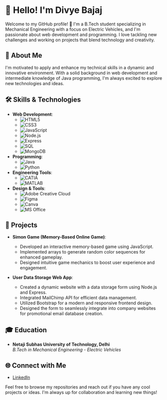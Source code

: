 # 👋 Hello! I'm Divye Bajaj

Welcome to my GitHub profile! 🚀 I'm a B.Tech student specializing in Mechanical Engineering with a focus on Electric Vehicles, and I'm passionate about web development and programming. I love tackling new challenges and working on projects that blend technology and creativity.

## 🌟 About Me
I'm motivated to apply and enhance my technical skills in a dynamic and innovative environment. With a solid background in web development and intermediate knowledge of Java programming, I'm always excited to explore new technologies and ideas.

## 🛠️ Skills & Technologies
- **Web Development**: 
  - ![HTML5](https://img.shields.io/badge/-HTML5-E34F26?style=flat&logo=html5&logoColor=white) 
  - ![CSS3](https://img.shields.io/badge/-CSS3-1572B6?style=flat&logo=css3&logoColor=white) 
  - ![JavaScript](https://img.shields.io/badge/-JavaScript-F7DF1E?style=flat&logo=javascript&logoColor=black) 
  - ![Node.js](https://img.shields.io/badge/-Node.js-339933?style=flat&logo=node.js&logoColor=white) 
  - ![Express](https://img.shields.io/badge/-Express.js-000000?style=flat&logo=express&logoColor=white) 
  - ![SQL](https://img.shields.io/badge/-SQL-003B57?style=flat&logo=sqlite&logoColor=white) 
  - ![MongoDB](https://img.shields.io/badge/-MongoDB-47A248?style=flat&logo=mongodb&logoColor=white)
- **Programming**: 
  - ![Java](https://img.shields.io/badge/-Java-007396?style=flat&logo=java&logoColor=white) 
  - ![Python](https://img.shields.io/badge/-Python-3776AB?style=flat&logo=python&logoColor=white)
- **Engineering Tools**: 
  - ![CATIA](https://img.shields.io/badge/-CATIA-FF0000?style=flat&logo=cad&logoColor=white) 
  - ![MATLAB](https://img.shields.io/badge/-MATLAB-0076A8?style=flat&logo=matlab&logoColor=white)
- **Design & Tools**: 
  - ![Adobe Creative Cloud](https://img.shields.io/badge/-Adobe%20Creative%20Cloud-FF0000?style=flat&logo=adobe&logoColor=white) 
  - ![Figma](https://img.shields.io/badge/-Figma-F24E1E?style=flat&logo=figma&logoColor=white) 
  - ![Canva](https://img.shields.io/badge/-Canva-00C4CC?style=flat&logo=canva&logoColor=white) 
  - ![MS Office](https://img.shields.io/badge/-MS%20Office-D83B01?style=flat&logo=microsoft-office&logoColor=white)

## 💼 Projects
- **Simon Game (Memory-Based Online Game)**: 
  - Developed an interactive memory-based game using JavaScript.
  - Implemented arrays to generate random color sequences for enhanced gameplay.
  - Designed intuitive game mechanics to boost user experience and engagement.

- **User Data Storage Web App**: 
  - Created a dynamic website with a data storage form using Node.js and Express.
  - Integrated MailChimp API for efficient data management.
  - Utilized Bootstrap for a modern and responsive frontend design.
  - Designed the form to seamlessly integrate into company websites for promotional email database creation.

## 🎓 Education
- **Netaji Subhas University of Technology, Delhi**  
  *B.Tech in Mechanical Engineering - Electric Vehicles*  

## 🌐 Connect with Me
- [LinkedIn](https://www.linkedin.com/in/divyebajaj)

Feel free to browse my repositories and reach out if you have any cool projects or ideas. I'm always up for collaboration and learning new things!

<!-- [![GitHub Stats](https://github-readme-stats.vercel.app/api?username=DivyeB&show_icons=true&count_private=true&hide_title=false&hide=prs&include_all_commits=true&hide_rank=true)](https://github.com/yourusername) -->


<!---
DivyeB/DivyeB is a ✨ special ✨ repository because its `README.md` (this file) appears on your GitHub profile.
You can click the Preview link to take a look at your changes.
--->
